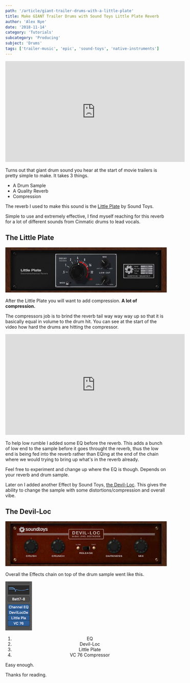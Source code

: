 ```yaml
---
path: '/article/giant-trailer-drums-with-a-little-plate'
title: Make GIANT Trailer Drums with Sound Toys Little Plate Reverb
author: 'Alex Nye'
date: '2018-11-14'
category: 'Tutorials'
subcategory: 'Producing'
subject: 'Drums'
tags: ['trailer-music', 'epic', 'sound-toys', 'native-instruments']
---
```


<iframe width="560" height="315" src="https://www.youtube-nocookie.com/embed/gN_om4q67V8" frameborder="0" allow="accelerometer; autoplay; encrypted-media; gyroscope; picture-in-picture" allowfullscreen></iframe>

Turns out that giant drum sound you hear at the start of movie trailers is pretty simple to make. It takes 3 things.

- A Drum Sample
- A Quality Reverb
- Compression

The reverb I used to make this sound is the <a href="https://www.soundtoys.com/product/little-plate/" target="blank">Little Plate</a> by Sound Toys.

Simple to use and extremely effective, I find myself reaching for this reverb for a lot of different sounds from Cinmatic drums to lead vocals.

## The Little Plate

<img src="./soundtoyslittleplate.jpg" alt="Sound Toys Little Plate">

After the Little Plate you will want to add compression. **A lot of compression.**

The compressors job is to brind the reverb tail way way way up so that it is basically equal in volume to the drum hit. You can see at the start of the video how hard the drums are hitting the compressor.

<iframe width="560" height="315" src="https://www.youtube-nocookie.com/embed/gN_om4q67V8" frameborder="0" allow="accelerometer; autoplay; encrypted-media; gyroscope; picture-in-picture" allowfullscreen></iframe>

To help low rumble I added some EQ before the reverb. This adds a bunch of low end to the sample before it goes throught the reverb, thus the low end is being fed into the reverb rather than EQing at the end of the chain where we would trying to bring up what's in the reverb already.

Feel free to experiment and change up where the EQ is though. Depends on your reverb and drum sample.

Later on I added another Effect by Sound Toys, <a href="https://www.soundtoys.com/product/devil-loc/">the Devil-Loc</a>.
This gives the ability to change the sample with some distortions/compression and overall vibe.

## The Devil-Loc

<img src="./devilloc.jpg" alt="Sound Toys devil-loc">

Overall the Effects chain on top of the drum sample went like this.

<img src="./effectschain.png" style="align-self:left">

<div style="text-align:center">
<ol>
<li>EQ</li>
<li>Devil-Loc</li>
<li>Little Plate</li>
<li>VC 76 Compressor</li>
</ol>
</div>

Easy enough.

Thanks for reading.
